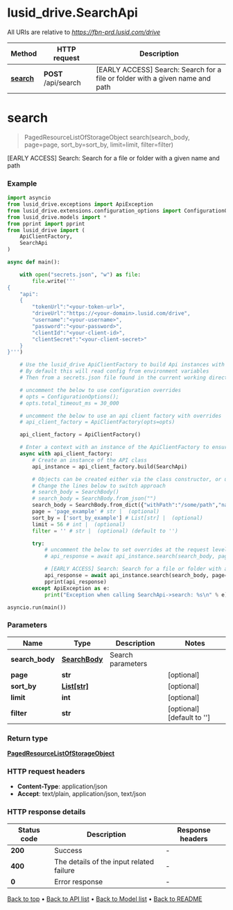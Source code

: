 # lusid_drive.SearchApi

All URIs are relative to *https://fbn-prd.lusid.com/drive*

Method | HTTP request | Description
------------- | ------------- | -------------
[**search**](SearchApi.md#search) | **POST** /api/search | [EARLY ACCESS] Search: Search for a file or folder with a given name and path


# **search**
> PagedResourceListOfStorageObject search(search_body, page=page, sort_by=sort_by, limit=limit, filter=filter)

[EARLY ACCESS] Search: Search for a file or folder with a given name and path

### Example

```python
import asyncio
from lusid_drive.exceptions import ApiException
from lusid_drive.extensions.configuration_options import ConfigurationOptions
from lusid_drive.models import *
from pprint import pprint
from lusid_drive import (
    ApiClientFactory,
    SearchApi
)

async def main():

    with open("secrets.json", "w") as file:
        file.write('''
{
    "api":
    {
        "tokenUrl":"<your-token-url>",
        "driveUrl":"https://<your-domain>.lusid.com/drive",
        "username":"<your-username>",
        "password":"<your-password>",
        "clientId":"<your-client-id>",
        "clientSecret":"<your-client-secret>"
    }
}''')

    # Use the lusid_drive ApiClientFactory to build Api instances with a configured api client
    # By default this will read config from environment variables
    # Then from a secrets.json file found in the current working directory

    # uncomment the below to use configuration overrides
    # opts = ConfigurationOptions();
    # opts.total_timeout_ms = 30_000

    # uncomment the below to use an api client factory with overrides
    # api_client_factory = ApiClientFactory(opts=opts)

    api_client_factory = ApiClientFactory()

    # Enter a context with an instance of the ApiClientFactory to ensure the connection pool is closed after use
    async with api_client_factory:
        # Create an instance of the API class
        api_instance = api_client_factory.build(SearchApi)

        # Objects can be created either via the class constructor, or using the 'from_dict' or 'from_json' methods
        # Change the lines below to switch approach
        # search_body = SearchBody()
        # search_body = SearchBody.from_json("")
        search_body = SearchBody.from_dict({"withPath":"/some/path","name":"filename.pdf"}) # SearchBody | Search parameters
        page = 'page_example' # str |  (optional)
        sort_by = ['sort_by_example'] # List[str] |  (optional)
        limit = 56 # int |  (optional)
        filter = '' # str |  (optional) (default to '')

        try:
            # uncomment the below to set overrides at the request level
            # api_response = await api_instance.search(search_body, page=page, sort_by=sort_by, limit=limit, filter=filter, opts=opts)

            # [EARLY ACCESS] Search: Search for a file or folder with a given name and path
            api_response = await api_instance.search(search_body, page=page, sort_by=sort_by, limit=limit, filter=filter)
            pprint(api_response)
        except ApiException as e:
            print("Exception when calling SearchApi->search: %s\n" % e)

asyncio.run(main())
```

### Parameters

Name | Type | Description  | Notes
------------- | ------------- | ------------- | -------------
 **search_body** | [**SearchBody**](SearchBody.md)| Search parameters | 
 **page** | **str**|  | [optional] 
 **sort_by** | [**List[str]**](str.md)|  | [optional] 
 **limit** | **int**|  | [optional] 
 **filter** | **str**|  | [optional] [default to &#39;&#39;]

### Return type

[**PagedResourceListOfStorageObject**](PagedResourceListOfStorageObject.md)

### HTTP request headers

 - **Content-Type**: application/json
 - **Accept**: text/plain, application/json, text/json

### HTTP response details
| Status code | Description | Response headers |
|-------------|-------------|------------------|
**200** | Success |  -  |
**400** | The details of the input related failure |  -  |
**0** | Error response |  -  |

[Back to top](#) &#8226; [Back to API list](../README.md#documentation-for-api-endpoints) &#8226; [Back to Model list](../README.md#documentation-for-models) &#8226; [Back to README](../README.md)


